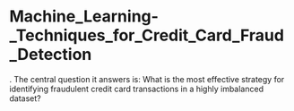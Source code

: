# Machine_Learning-_Techniques_for_Credit_Card_Fraud_Detection
. The central question it answers is: What is the most effective strategy for identifying fraudulent credit card transactions in a highly imbalanced dataset?
